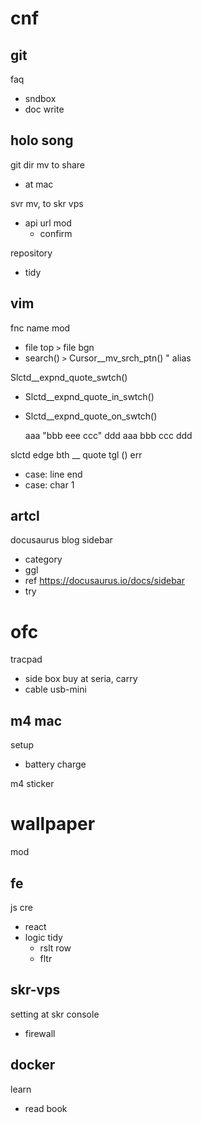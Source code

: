 
# cnf


## git

faq
- sndbox
- doc write


## holo song

git dir mv to share
- at mac


svr mv, to skr vps
- api url mod
  - confirm


repository
- tidy


## vim

fnc name mod
- file top `>` file bgn
- search() `>` Cursor__mv_srch_ptn() " alias


Slctd__expnd_quote_swtch()
- Slctd__expnd_quote_in_swtch()
- Slctd__expnd_quote_on_swtch()

  aaa  "bbb eee ccc"  ddd
  aaa  bbb  ccc  ddd


slctd edge bth __ quote tgl () err
- case: line end
- case: char 1


## artcl

docusaurus blog sidebar
- category
- ggl
- ref https://docusaurus.io/docs/sidebar
- try


# ofc

tracpad
- side box buy at seria, carry
- cable usb-mini


## m4 mac

setup
- battery charge


m4 sticker


# wallpaper

mod


## fe

js cre
- react
- logic tidy
  - rslt row
  - fltr


## skr-vps

setting at skr console
- firewall


## docker

learn
- read book



